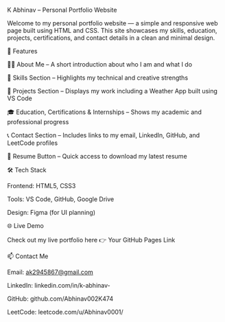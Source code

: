 K Abhinav – Personal Portfolio Website

Welcome to my personal portfolio website — a simple and responsive web page built using HTML and CSS.
This site showcases my skills, education, projects, certifications, and contact details in a clean and minimal design.

🚀 Features

🧑‍💻 About Me – A short introduction about who I am and what I do

🧠 Skills Section – Highlights my technical and creative strengths

📂 Projects Section – Displays my work including a Weather App built using VS Code

🎓 Education, Certifications & Internships – Shows my academic and professional progress

📞 Contact Section – Includes links to my email, LinkedIn, GitHub, and LeetCode profiles

📄 Resume Button – Quick access to download my latest resume

🛠️ Tech Stack

Frontend: HTML5, CSS3

Tools: VS Code, GitHub, Google Drive

Design: Figma (for UI planning)

🌐 Live Demo

Check out my live portfolio here 👉 Your GitHub Pages Link

📫 Contact Me

Email: ak2945867@gmail.com

LinkedIn: linkedin.com/in/k-abhinav-

GitHub: github.com/Abhinav002K474

LeetCode: leetcode.com/u/Abhinav0001/
